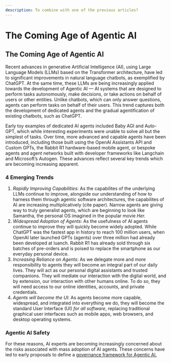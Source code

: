 ```yaml
---
description: To combine with one of the previous articles?
---
```


# The Coming Age of Agentic AI

## **The Coming Age of Agentic AI**

Recent advances in generative Artificial Intelligence (AI), using Large Language Models (LLMs) based on the Transformer architecture, have led to significant improvements in natural language chatbots, as exemplified by ChatGPT. At the same time, these LLMs are being increasingly applied towards the development of Agentic AI — AI systems that are designed to perform tasks autonomously, make decisions, or take actions on behalf of users or other entities. Unlike chatbots, which can only answer questions, agents can perform tasks on behalf of their users. This trend captures both the development of dedicated agents and the gradual agentification of existing chatbots, such as ChatGPT.

Early toy examples of dedicated AI agents included Baby AGI and Auto-GPT, which while interesting experiments were unable to solve all but the simplest of tasks. Over time, more advanced and capable agents have been introduced, including those built using the OpenAI Assistants API and Custom GPTs, the Rabbit R1 hardware-based mobile agent, or bespoke agents and agent networks built with developer frameworks like Langchain and Microsoft’s Autogen. These advances reflect several key trends which are becoming increasing apparent.

### **4 Emerging Trends**

1. _Rapidly Improving Capabilities:_ As the capabilites of the underlying LLMs continue to improve, alongside our understanding of how to harness them through agentic software architectures, the capabilites of AI are increasing multiplicatively (cite paper). Narrow agents are giving way to truly generalist agents, which are beginning to look like Samantha, the personal OS imagined in the popular movie _Her._
2. _Widespread Adoption of Agents_: As the usefulness of AI agents continue to improve they will quickly become widely adopted. While ChatGPT was the fastest app in history to reach 100 million users, when OpenAI later launched GPTs (agents) over three million had already been developed at luanch. Rabbit R1 has already sold through six batches of pre-orders and is poised to replace the smartphone as our everyday personal device.
3. _Increasing Reliance on Agents_: As we delegate more and more responsibility to agents they will become an integral part of our daily lives. They will act as our personal digital assistants and trusted companions. They will mediate our interaction with the digital world, and by extension, our interaction with other humans online. To do so, they will need access to our online identities, accounts, and private credentials.
4. _Agents will become the UI_: As agents become more capable, widespread, and integrated into everything we do, they will become the standard User Interface (UI) _for_ _all software_, replacing traditional graphical user interfaces such as mobile apps, web browsers, and desktop operating systems.

### **Agentic AI Safety**

For these reasons, AI experts are becoming increasingly concerned about the risks associated with mass adoption of AI agents. These concerns have led to early proposals to define a [governance framework for Agentic AI.](https://cdn.openai.com/papers/practices-for-governing-agentic-ai-systems.pdf)
